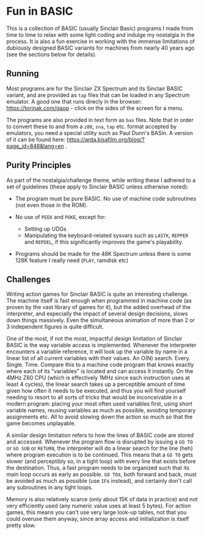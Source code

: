 Fun in BASIC
============

This is a collection of BASIC (usually Sinclair Basic) programs I made from
time to time to relax with some light coding and indulge my nostalgia in the
process. It is also a fun exercise in working with the immense limitations of
dubiously designed BASIC variants for machines from nearly 40 years ago (see
the sections below for details).


## Running

Most programs are for the Sinclair ZX Spectrum and its Sinclair BASIC variant,
and are provided as `tap` files that can be loaded in any Spectrum emulator. A
good one that runs direcly in the browser: https://torinak.com/qaop - click on
the sides of the screen for a menu.

The programs are also provided in text form as `bas` files. Note that in order
to convert these to and from a `z80`, `sna`, `tap` etc. format accepted by
emulators, you need a special utility such as Paul Dunn's BASin. A version of
it can be found here: https://arda.kisafilm.org/blog/?page_id=848&lang=en .


## Purity Principles

As part of the nostalgia/challenge theme, while writing these I adhered to a
set of guidelines (these apply to Sinclair BASIC unless otherwise noted):

- The program must be pure BASIC. No use of machine code subroutines (not even
  those in the ROM).

- No use of `PEEK` and `POKE`, except for:
  - Setting up UDGs
  - Manipulating the keyboard-related sysvars such as `LASTK`, `REPPER` and
    `REPDEL`, if this significantly improves the game's playability.

- Programs should be made for the 48K Spectrum unless there is some 128K
  feature I really need (`PLAY`, ramdisk etc)


## Challenges

Writing action games for Sinclair BASIC is quite an interesting challenge. The
machine itself is fast enough when programmed in machine code (as proven by the
vast library of games for it), but the added overhead of the interpreter, and
especially the impact of several design decisions, slows down things massively.
Even the simultaneous animation of more than 2 or 3 independent figures is quite
difficult.

One of the most, if not the most, impactful design limitation of Sinclair BASIC
is the way variable access is implemented. Whenever the interpreter encounters
a variable reference, it will look up the variable by name in a linear list of
all current variables with their values. An O(N) search. Every. Single. Time.
Compare this to a machine code program that knows exactly where each of its
"variables" is located and can access it instantly. On the 4MHz Z80 CPU (which
is effectively 1MHz since each instruction uses at least 4 cycles), the linear
search takes up a perceptible amount of time given how often it needs to be
executed, and thus you will find yourself needing to resort to all sorts of
tricks that would be inconceivable in a modern program: placing your most often
used variables first, using short variable names, reusing variables as much as
possible, avoiding temporary assignments etc. All to avoid slowing down the
action so much so that the game becomes unplayable.

A similar design limitation refers to how the lines of BASIC code are stored
and accessed. Whenever the program flow is disrupted by issuing a `GO TO` or
`GO SUB` or `RETURN`, the interpreter will do a linear search for the line
(heh) where program execution is to be continued. This means that a `GO TO`
gets slower (and perceptibly so, in a tight loop) with every line that exists
before the destination. Thus, a fast program needs to be organized such that
its main loop occurs as early as possible. `GO TO`s, both forward and back,
must be avoided as much as possible (use `IF`s instead), and certainly don't
call any subroutines in any tight loops.

Memory is also relatively scarce (only about 15K of data in practice) and not
very efficiently used (any numeric value uses at least 5 bytes). For action
games, this means you can't use very large look-up tables, not that you could
overuse them anyway, since array access and initialization is itself pretty
slow.
